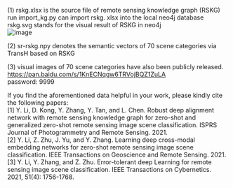 (1) rskg.xlsx is the source file of remote sensing knowledge graph (RSKG)  
     run import_kg.py can import rskg. xlsx into the local neo4j database  
     rskg.svg stands for the visual result of RSKG in neo4j  
     ![image](https://github.com/kdy2021/SR-RSKG/blob/main/data/RSKG.jpg)  

(2) sr-rskg.npy denotes the semantic vectors of 70 scene categories via TransH based on RSKG  

(3) visual images of 70 scene categories have also been publicly released.  
     https://pan.baidu.com/s/1KnECNqgw6TRVojBQZ1ZuLA  
     password: 9999  


If you find the aforementioned data helpful in your work, please kindly cite the following papers:  
[1] Y. Li, D. Kong, Y. Zhang, Y. Tan, and L. Chen. Robust deep alignment network with remote sensing knowledge graph for zero-shot and generalized zero-shot remote sensing image scene classification. ISPRS Journal of Photogrammetry and Remote Sensing. 2021.  
[2] Y. Li, Z. Zhu, J. Yu, and Y. Zhang. Learning deep cross-modal embedding networks for zero-shot remote sensing image scene classification. IEEE Transactions on Geoscience and Remote Sensing. 2021.  
[3] Y. Li, Y. Zhang, and Z. Zhu. Error-tolerant deep Learning for remote sensing image scene classification. IEEE Transactions on Cybernetics. 2021, 51(4): 1756-1768.  
